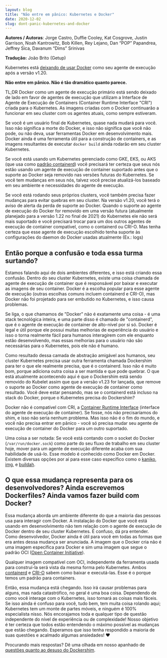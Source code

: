 ```yaml
---
layout: blog
title: "Não entre em pânico: Kubernetes e Docker"
date: 2020-12-02
slug: dont-panic-kubernetes-and-docker
---
```


**Autores / Autoras**: Jorge Castro, Duffie Cooley, Kat Cosgrove, Justin Garrison, Noah Kantrowitz, Bob Killen, Rey Lejano, Dan “POP” Papandrea, Jeffrey Sica, Davanum “Dims” Srinivas

**Tradução:** João Brito (Getup)

Kubernetes está [deixando de usar Docker](https://github.com/kubernetes/kubernetes/blob/master/CHANGELOG/CHANGELOG-1.20.md#deprecation) como seu agente de execução após a versão v1.20.

**Não entre em pânico. Não é tão dramático quanto parece.**

TL;DR Docker como um agente de execução primário está sendo deixado de lado em favor de agentes de execução que utilizam a Interface de Agente de Execução de Containers (Container Runtime Interface "CRI") criada para o Kubernetes. As imagens criadas com o Docker continuarão a funcionar em seu cluster com os agentes atuais, como sempre estiveram.

Se você é um usuário final de Kubernetes, quase nada mudará para você. Isso não significa a morte do Docker, e isso não significa que você não pode, ou não deva, usar ferramentas Docker em desenvolvimento mais. Docker ainda é uma ferramenta útil para a construção de containers, e as imagens resultantes de executar `docker build` ainda rodarão em seu cluster Kubernetes.

Se você está usando um Kubernetes gerenciado como GKE, EKS, ou AKS (que usa como [padrão containerd](https://github.com/Azure/AKS/releases/tag/2020-11-16)) você precisará ter certeza que seus nós estão usando um agente de execução de container suportado antes que o suporte ao Docker seja removido nas versões futuras do Kubernetes. Se você tem mudanças em seus nós, talvez você precise atualizá-los baseado em seu ambiente e necessidades do agente de execução.

Se você está rodando seus próprios clusters, você também precisa fazer mudanças para evitar quebras em seu cluster. Na versão v1.20, você terá o aviso de alerta da perda de suporte ao Docker. Quando o suporte ao agente de execução do Docker for removido em uma versão futura (atualmente planejado para a versão 1.22 no final de 2021) do Kubernetes ele não será mais suportado e você precisará trocar para um dos outros agentes de execução de container compatível, como o containerd ou CRI-O. Mas tenha certeza que esse agente de execução escolhido tenha suporte às configurações do daemon do Docker usadas atualmente (Ex.: logs)

## Então porque a confusão e toda essa turma surtando? 

Estamos falando aqui de dois ambientes diferentes, e isso está criando essa confusão. Dentro do seu cluster Kubernetes, existe uma coisa chamada de agente de execução de container que é responsável por baixar e executar as imagens de seu container. Docker é a escolha popular para esse agente de execução (outras escolhas comuns incluem containerd e CRI-O), mas Docker não foi projetado para ser embutido no Kubernetes, e isso causa problemas.

Se liga, o que chamamos de "Docker" não é exatamente uma coisa - é uma stack tecnológica inteira, e uma parte disso é chamado de "containerd", que é o agente de execução de container de alto-nível por si só. Docker é legal e útil porque ele possui muitas melhorias de experiência do usuário e isso o torna realmente fácil para humanos interagirem com ele enquanto estão desenvolvendo, mas essas melhorias para o usuário não são necessárias para o Kubernetes, pois ele não é humano.

Como resultado dessa camada de abstração amigável aos humanos, seu cluster Kubernetes precisa usar outra ferramenta chamada Dockershim para ter o que ele realmente precisa, que é o containerd. Isso não é muito bom, porque adiciona outra coisa a ser mantida e que pode quebrar. O que está atualmente acontecendo aqui é que o Dockershim está sendo removido do Kubelet assim que que a versão v1.23 for lançada, que remove o suporte ao Docker como agente de execução de container como resultado. Você deve estar pensando, mas se o containerd está incluso na stack do Docker, porque o Kubernetes precisa do Dockershim?

Docker não é compatível com CRI, a [Container Runtime Interface](https://kubernetes.io/blog/2016/12/container-runtime-interface-cri-in-kubernetes/) (interface do agente de execução de container). Se fosse, nós não precisaríamos do shim, e isso não seria nenhum problema. Mas isso não é o fim do mundo, e você não precisa entrar em pânico - você só precisa mudar seu agente de execução de container do Docker para um outro suportado.

Uma coisa a ser notada: Se você está contando com o socket do Docker (`/var/run/docker.sock`) como parte do seu fluxo de trabalho em seu cluster hoje, mover para um agente de execução diferente acaba com sua habilidade de usá-lo. Esse modelo é conhecido como Docker em Docker. Existem diversas opções por aí para esse caso específico como o [kaniko](https://github.com/GoogleContainerTools/kaniko), [img](https://github.com/genuinetools/img), e [buildah](https://github.com/containers/buildah). 

## O que essa mudança representa para os desenvolvedores?  Ainda escrevemos Dockerfiles? Ainda vamos fazer build com Docker?

Essa mudança aborda um ambiente diferente do que a maioria das pessoas usa para interagir com Docker. A instalação do Docker que você está usando em desenvolvimento não tem relação com o agente de execução de Docker dentro de seu cluster Kubernetes. É confuso, dá pra entender. 
Como desenvolvedor, Docker ainda é útil para você em todas as formas que era antes dessa mudança ser anunciada. A imagem que o Docker cria não é uma imagem específica para Docker e sim uma imagem que segue o padrão OCI ([Open Container Initiative](https://opencontainers.org/)).

Qualquer imagem compatível com OCI, independente da ferramenta usada para construí-la será vista da mesma forma pelo Kubernetes. Ambos [containerd](https://containerd.io/) e [CRI-O](https://cri-o.io/) sabem como baixar e executá-las. Esse é o porque temos um padrão para containers.

Então, essa mudança está chegando. Isso irá causar problemas para alguns, mas nada catastrófico, no geral é uma boa coisa. Dependendo de como você interage com o Kubernetes, isso tornará as coisas mais fáceis. Se isso ainda é confuso para você, tudo bem, tem muita coisa rolando aqui; Kubernetes tem um monte de partes móveis, e ninguém é 100% especialista nisso. Nós encorajamos toda e qualquer tipo de questão independente do nível de experiência ou de complexidade! Nosso objetivo é ter certeza que todos estão entendendo o máximo possível as mudanças que estão chegando. Esperamos que isso tenha respondido a maioria de suas questões e acalmado algumas ansiedades! ❤️

Procurando mais respostas? Dê uma olhada em nosso apanhado de [questões quanto ao desuso do Dockershim](/blog/2020/12/02/dockershim-faq/).
